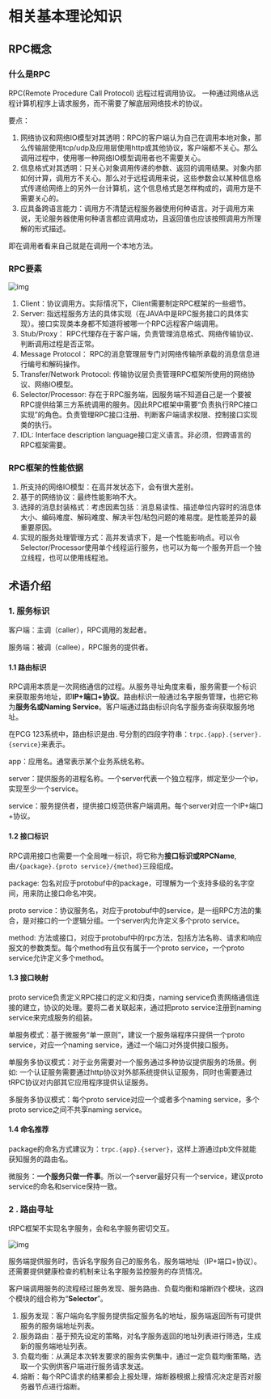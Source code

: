 # 相关基本理论知识

## RPC概念

### 什么是RPC

RPC(Remote Procedure Call Protocol) 远程过程调用协议。 一种通过网络从远程计算机程序上请求服务，而不需要了解底层网络技术的协议。

要点：

1. 网络协议和网络IO模型对其透明：RPC的客户端认为自己在调用本地对象，那么传输层使用tcp/udp及应用层使用http或其他协议，客户端都不关心。那么调用过程中，使用哪一种网络IO模型调用者也不需要关心。
2. 信息格式对其透明：只关心对象调用传递的参数、返回的调用结果。对象内部如何计算，调用方不关心。那么对于远程调用来说，这些参数会以某种信息格式传递给网络上的另外一台计算机，这个信息格式是怎样构成的，调用方是不需要关心的。
3. 应具备跨语言能力：调用方不清楚远程服务器使用何种语言。对于调用方来说，无论服务器使用何种语言都应调用成功，且返回值也应该按照调用方所理解的形式描述。

即在调用者看来自己就是在调用一个本地方法。

### RPC要素

![img](C:\Users\HUIYAN~1\AppData\Local\Temp\企业微信截图_16242726904242.png)

1. Client：协议调用方。实际情况下，Client需要制定RPC框架的一些细节。
2. Server:  指远程服务方法的具体实现（在JAVA中是RPC服务接口的具体实现）。接口实现类本身都不知道将被哪一个RPC远程客户端调用。
3. Stub/Proxy： RPC代理存在于客户端，负责管理消息格式、网络传输协议、判断调用过程是否正常。
4. Message Protocol： RPC的消息管理层专门对网络传输所承载的消息信息进行编号和解码操作。
5. Transfer/Network Protocol: 传输协议层负责管理RPC框架所使用的网络协议、网络IO模型。
6. Selector/Processor: 存在于RPC服务端，因服务端不知道自己是一个要被RPC提供给第三方系统调用的服务。因此RPC框架中需要“负责执行RPC接口实现”的角色。负责管理RPC接口注册、判断客户端请求权限、控制接口实现类的执行。
7. IDL: Interface description language接口定义语言。非必须，但跨语言的RPC框架需要。

### RPC框架的性能依据

1. 所支持的网络IO模型：在高并发状态下，会有很大差别。
2. 基于的网络协议：最终性能影响不大。
3. 选择的消息封装格式：考虑因素包括：消息易读性、描述单位内容时的消息体大小、编码难度、解码难度、解决半包/粘包问题的难易度。是性能差异的最重要原因。
4. 实现的服务处理管理方式：高并发请求下，是一个性能影响点。可以令Selector/Processor使用单个线程运行服务，也可以为每一个服务开启一个独立线程，也可以使用线程池。

## 术语介绍

### 1. 服务标识

客户端：主调（caller），RPC调用的发起者。

服务端：被调（callee），RPC服务的提供者。

#### 1.1 路由标识

RPC调用本质是一次网络通信的过程。从服务寻址角度来看，服务需要一个标识来获取服务地址，即**IP+端口+协议**。路由标识一般通过名字服务管理，也把它称为**服务名或Naming Service**。客户端通过路由标识向名字服务查询获取服务地址。

在PCG 123系统中，路由标识是由`.`号分割的四段字符串：`trpc.{app}.{server}.{service}`来表示。

app：应用名。通常表示某个业务系统名称。

server：提供服务的进程名称。一个server代表一个独立程序，绑定至少一个ip，实现至少一个service。

service：服务提供者，提供接口规范供客户端调用。每个server对应一个IP+端口+协议。

#### 1.2 接口标识

RPC调用接口也需要一个全局唯一标识，将它称为**接口标识或RPCName**,由`/{package}.{proto service}/{method}`三段组成。

package: 包名对应于protobuf中的package，可理解为一个支持多级的名字空间，用来防止接口命名冲突。

proto service：协议服务名，对应于protobuf中的service，是一组RPC方法的集合，是对接口的一个逻辑分组。一个server内允许定义多个proto service。

method: 方法或接口，对应于protobuf中的rpc方法，包括方法名称、请求和响应报文的参数类型。每个method有且仅有属于一个proto service，一个proto service允许定义多个method。

#### 1.3 接口映射

proto service负责定义RPC接口的定义和归类，naming service负责网络通信连接的建立，协议的处理。要将二者关联起来，通过把proto service注册到naming service来完成服务的组装。

单服务模式：基于微服务“单一原则”，建议一个服务端程序只提供一个proto service，对应一个naming service，通过一个端口对外提供接口服务。

单服务多协议模式：对于业务需要对一个服务通过多种协议提供服务的场景。例如: 一个认证服务需要通过http协议对外部系统提供认证服务，同时也需要通过tRPC协议对内部其它应用程序提供认证服务。

多服务多协议模式：每个proto service对应一个或者多个naming service，多个proto service之间不共享naming service。

#### 1.4 命名推荐

package的命名方式建议为：`trpc.{app}.{server}`，这样上游通过pb文件就能获知服务的路由名。

微服务：**一个服务只做一件事**。所以一个server最好只有一个service，建议proto service的命名和service保持一致。

### 2 . 路由寻址

tRPC框架不实现名字服务，会和名字服务密切交互。

![img](C:\Users\HUIYAN~1\AppData\Local\Temp\企业微信截图_16242756775228.png)

服务端提供服务时，告诉名字服务自己的服务名，服务端地址（IP+端口+协议）。还需要提供健康检查的机制来让名字服务监控服务的存货情况。

客户端调用服务的流程经过服务发现、服务路由、负载均衡和熔断四个模块，这四个模块的组合称为“**Selector**”。

1. 服务发现：客户端向名字服务提供指定服务名的地址，服务端返回所有可提供服务的服务端地址列表。
2. 服务路由：基于预先设定的策略，对名字服务返回的地址列表进行筛选，生成新的服务端地址列表。
3. 负载均衡：从满足本次转发要求的服务实例集中，通过一定负载均衡策略，选取一个实例供客户端进行服务请求发送。
4. 熔断：每个RPC请求的结果都会上报处理，熔断器根据上报情况决定是否对服务器节点进行熔断。





